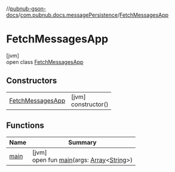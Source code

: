 //[pubnub-gson-docs](../../../index.md)/[com.pubnub.docs.messagePersistence](../index.md)/[FetchMessagesApp](index.md)

# FetchMessagesApp

[jvm]\
open class [FetchMessagesApp](index.md)

## Constructors

| | |
|---|---|
| [FetchMessagesApp](-fetch-messages-app.md) | [jvm]<br>constructor() |

## Functions

| Name | Summary |
|---|---|
| [main](main.md) | [jvm]<br>open fun [main](main.md)(args: [Array](https://kotlinlang.org/api/core/kotlin-stdlib/kotlin/-array/index.html)&lt;[String](https://docs.oracle.com/javase/8/docs/api/java/lang/String.html)&gt;) |
